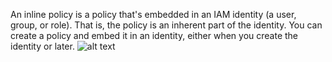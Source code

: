 An inline policy is a policy that's embedded in an IAM identity (a user, group, or role). That is, the policy is an inherent part of the identity. You can create a policy and embed it in an identity, either when you create the identity or later.
![alt text](https://docs.aws.amazon.com/images/IAM/latest/UserGuide/images/policies-inline-policies.diagram.png)
